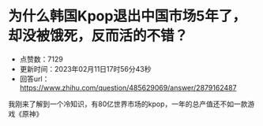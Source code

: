 # 为什么韩国Kpop退出中国市场5年了，却没被饿死，反而活的不错？
- 点赞数：7129
- 更新时间：2023年02月11日17时56分43秒
- 回答url：https://www.zhihu.com/question/485629069/answer/2879162487
<body>
 <p data-pid="24q3RKTF">我刚来了解到一个冷知识，有80亿世界市场的kpop，一年的总产值还不如一款游戏《原神》</p>
 <p></p>
 <p data-pid="YjOglEUn"></p>
</body>